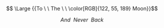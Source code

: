 ​​​

​

​
​​
​​

​


​
​
​
$$ \Large {{To \ \ The \ \ \color[RGB]{122, 55, 189} Moon}}$$


$$ {And \ \ Never \ \ Back}$$

​
 

 
 ​
 
​

 
  
 ​
 
​
​

<!---
persamplex/persamplex is a ✨ special ✨ repository because its `README.md` (this file) appears on your GitHub profile.
You can click the Preview link to take a look at your changes.
--->
